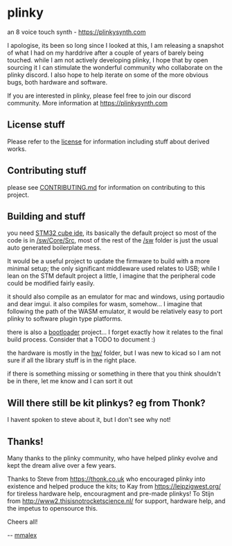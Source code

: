 # plinky

an 8 voice touch synth - https://plinkysynth.com

I apologise, its been so long since I looked at this, I am releasing a snapshot of what I had on my harddrive after a couple of years of barely being touched. while I am not actively developing plinky, I hope that by open sourcing it I can stimulate the wonderful community who collaborate on the plinky discord. I also hope to help iterate on some of the more obvious bugs, both hardware and software. 

If you are interested in plinky, please feel free to join our discord community. More information at https://plinkysynth.com


License stuff
--
Please refer to the [license](LICENSE.md) for information including stuff about derived works.

Contributing stuff
--
please see [CONTRIBUTING.md](CONTRIBUTING.md) for information on contributing to this project.

Building and stuff
--
you need [STM32 cube ide](https://www.st.com/en/development-tools/stm32cubeide.html), its basically the default project so most of the code is in [/sw/Core/Src](/sw/Core/Src), most of the rest of the [/sw](/sw) folder is just the usual auto generated boilerplate mess.

It would be a useful project to update the firmware to build with a more minimal setup; the only significant middleware used relates to USB; while I lean on the STM default project a little, I imagine that the peripheral code could be modified fairly easily.

it should also compile as an emulator for mac and windows, using portaudio and dear imgui. it also compiles for wasm, somehow... I imagine that following the path of the WASM emulator, it would be relatively easy to port plinky to software plugin type platforms.

there is also a [bootloader](/bootloader/) project... I forget exactly how it relates to the final build process. Consider that a TODO to document :)

the hardware is mostly in the [hw/](/hw/) folder, but I was new to kicad so I am not sure if all the library stuff is in the right place.

if there is something missing or something in there that you think shouldn't be in there, let me know and I can sort it out


Will there still be kit plinkys? eg from Thonk?
--
I havent spoken to steve about it, but I don't see why not!

Thanks!
--
Many thanks to the plinky community, who have helped plinky evolve and kept the dream alive over a few years. 

Thanks to Steve from https://thonk.co.uk who encouraged plinky into existence and helped produce the kits; to Kay from https://leipzigwest.org/ for tireless hardware help, encouragment and pre-made plinkys! To Stijn from http://www2.thisisnotrocketscience.nl/ for support, hardware help, and the impetus to opensource this.

Cheers all! 

-- [mmalex](https://twitter.com/mmalex)

